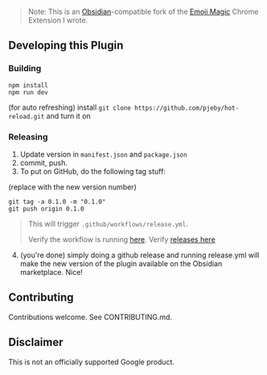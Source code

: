 > Note: This is an [Obsidian](https://obsidian.md/)-compatible fork of the [Emoji Magic](https://github.com/SimplGy/emoji-magic) Chrome Extension I wrote.





## Developing this Plugin


### Building

```
npm install
npm run dev
```

(for auto refreshing) install `git clone https://github.com/pjeby/hot-reload.git` and turn it on

### Releasing

1. Update version in `manifest.json` and `package.json`
2. commit, push.
3. To put on GitHub, do the following tag stuff:

(replace with the new version number)

```
git tag -a 0.1.0 -m "0.1.0"
git push origin 0.1.0
```

> This will trigger `.github/workflows/release.yml`.
> 
> Verify the workflow is running [here](https://github.com/SimplGy/obsidian-open-file-by-magic-date/actions).
> Verify [releases here](https://github.com/SimplGy/obsidian-open-file-by-magic-date/releases)

4. (you're done) simply doing a github release and running release.yml will make the new version of the plugin available on the Obsidian marketplace. Nice!














## Contributing

Contributions welcome. See CONTRIBUTING.md.

## Disclaimer

This is not an officially supported Google product.